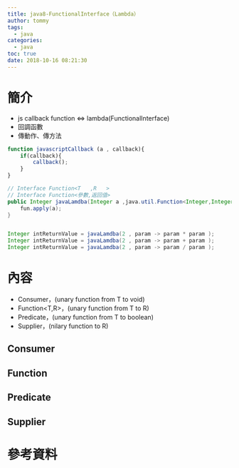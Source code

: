 ```yaml
---
title: java8-FunctionalInterface（Lambda）
author: tommy
tags:
  - java
categories:
  - java
toc: true
date: 2018-10-16 08:21:30
---
```


# 簡介

- js callback function <=> lambda(FunctionalInterface)
- 回調函數
- 傳動作、傳方法

```javascript
function javascriptCallback (a , callback){
	if(callback){
		callback();
	}
}
```

```java
// Interface Function<T   ,R   >
// Interface Function<參數,返回值>
public Integer javaLamdba(Integer a ,java.util.Function<Integer,Integer> fun) {
	fun.apply(a);
}


Integer intReturnValue = javaLamdba(2 , param -> param * param );
Integer intReturnValue = javaLamdba(2 , param -> param + param );
Integer intReturnValue = javaLamdba(2 , param -> param / param );

```


<!--more-->
# 內容

- Consumer<T>，(unary function from T to void)
- Function<T,R>，(unary function from T to R)
- Predicate<T>，(unary function from T to boolean)
- Supplier<T>，(nilary function to R)


## Consumer

## Function

## Predicate

## Supplier



# 參考資料





















